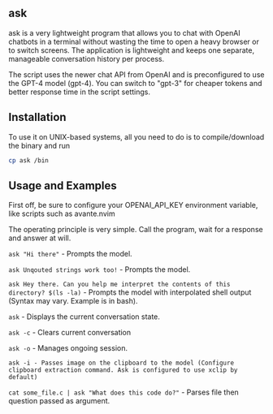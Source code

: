 ## ask
ask is a very lightweight program that allows you to chat with OpenAI chatbots in a terminal without wasting the time to open a heavy browser or to switch screens. The application is lightweight and keeps one separate, manageable conversation history per process.

The script uses the newer chat API from OpenAI and is preconfigured to use the GPT-4 model (gpt-4). You can switch to "gpt-3" for cheaper tokens and better response time in the script settings.

## Installation
To use it on UNIX-based systems, all you need to do is to compile/download the binary and run
```bash
cp ask /bin
```

## Usage and Examples
First off, be sure to configure your OPENAI_API_KEY environment variable, like scripts such as avante.nvim

The operating principle is very simple. Call the program, wait for a response and answer at will.

`ask "Hi there"` - Prompts the model.

`ask Unqouted strings work too!` - Prompts the model.

`ask Hey there. Can you help me interpret the contents of this directory? $(ls -la)` - Prompts the model with interpolated shell output (Syntax may vary. Example is in bash).

`ask` - Displays the current conversation state.

`ask -c` - Clears current conversation

`ask -o` - Manages ongoing session. 

`ask -i - Passes image on the clipboard to the model (Configure clipboard extraction command. Ask is configured to use xclip by default)`

`cat some_file.c | ask "What does this code do?"` - Parses file then question passed as argument.
